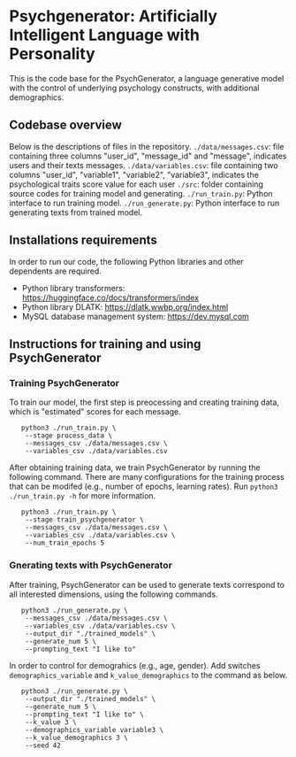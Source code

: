 # Psychgenerator: Artificially Intelligent Language with Personality

This is the code base for the PsychGenerator, a language generative model with the control of underlying psychology constructs, with additional demographics.

## Codebase overview
Below is the descriptions of files in the repository.
`./data/messages.csv`: file containing three columns "user_id", "message_id" and "message", indicates users and their texts messages.
`./data/variables.csv`: file containing two columns "user_id", "variable1", "variable2", "variable3", indicates the psychological traits score value for each user
`./src`: folder containing source codes for training model and generating.
`./run_train.py`: Python interface to run training model.
`./run_generate.py`: Python interface to run generating texts from trained model.

## Installations requirements
In order to run our code, the following Python libraries and other dependents are required.
* Python library transformers: https://huggingface.co/docs/transformers/index
* Python library DLATK: https://dlatk.wwbp.org/index.html
* MySQL database management system: https://dev.mysql.com 

## Instructions for training and using PsychGenerator

### Training PsychGenerator
To train our model, the first step is preocessing and creating training data, which is "estimated" scores for each message.
```
   python3 ./run_train.py \
	--stage process_data \
	--messages_csv ./data/messages.csv \
	--variables_csv ./data/variables.csv
```
After obtaining training data, we train PsychGenerator by running the following command. There are many configurations for the training process that can be modifed (e.g., number of epochs, learning rates). Run `python3 ./run_train.py -h` for more information.
```
   python3 ./run_train.py \
	--stage train_psychgenerator \
	--messages_csv ./data/messages.csv \
	--variables_csv ./data/variables.csv \
	--num_train_epochs 5
```

### Gnerating texts with PsychGenerator
After training, PsychGenerator can be used to generate texts correspond to all interested dimensions, using the following commands.
```
   python3 ./run_generate.py \
	--messages_csv ./data/messages.csv \
	--variables_csv ./data/variables.csv \
	--output_dir "./trained_models" \
	--generate_num 5 \
	--prompting_text "I like to"
```

In order to control for demograhics (e.g., age, gender). Add switches `demographics_variable` and `k_value_demographics` to the command as below.
```
   python3 ./run_generate.py \
	--output_dir "./trained_models" \
	--generate_num 5 \
	--prompting_text "I like to" \
	--k_value 3 \
	--demographics_variable variable3 \
	--k_value_demographics 3 \
	--seed 42 
```
